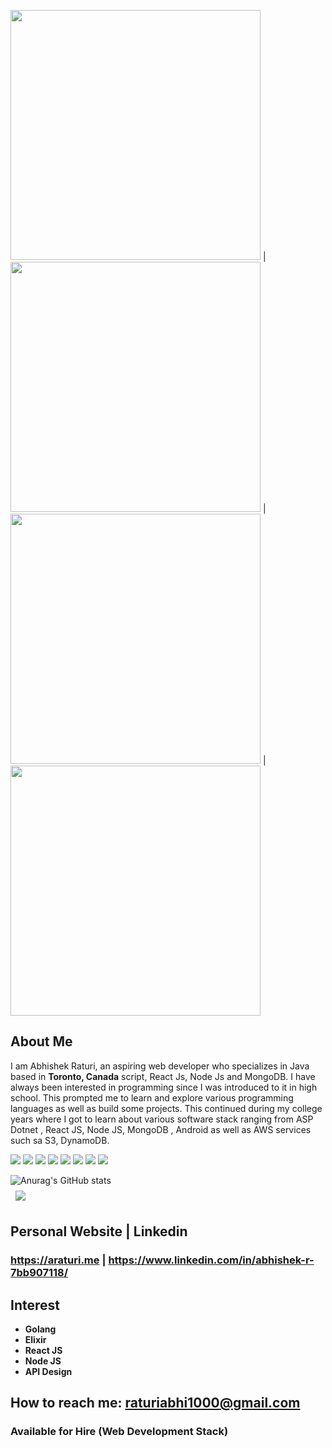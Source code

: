 <img src="https://user-images.githubusercontent.com/15072510/122133071-0db6a300-ce0a-11eb-8efa-24ef43b0fb8a.jpg" width="400" height="400"> | <img src="https://user-images.githubusercontent.com/15072510/122133153-2e7ef880-ce0a-11eb-86b5-36728561a2fe.jpg" width="400" height="400"> | <img src="https://user-images.githubusercontent.com/15072510/122133276-5d956a00-ce0a-11eb-94de-66bec50f4373.jpg" width="400" height="400"> | <img src="https://user-images.githubusercontent.com/15072510/122133656-22e00180-ce0b-11eb-81dd-4e111b4365b5.jpg" width="400" height="400">


## About Me
I am Abhishek Raturi, an aspiring web developer who specializes in Java based in **Toronto, Canada** script, React Js, Node Js and MongoDB. I have always been interested in programming since I was introduced to it in high school. This prompted me to learn and explore various programming languages as well as build some projects. This continued during my college years where I got to learn about various software stack ranging from ASP Dotnet , React JS, Node JS, MongoDB , Android as well as AWS services such sa S3, DynamoDB.

![](https://img.shields.io/badge/Code-React-informational?style=flat&logo=react&logoColor=white&color=4AB197)
![](https://img.shields.io/badge/Code-Redux-informational?style=flat&logo=Redux&logoColor=white&color=4AB197)
![](https://img.shields.io/badge/Code-JavaScript-informational?style=flat&logo=JavaScript&logoColor=white&color=4AB197)
![](https://img.shields.io/badge/Code-TypeScript-informational?style=flat&logo=TypeScript&logoColor=white&color=4AB197)
![](https://img.shields.io/badge/Code-CSharp-informational?style=flat&logo=c-sharp&logoColor=white&color=4AB197)
![](https://img.shields.io/badge/Code-.NET-informational?style=flat&logo=.net&logoColor=white&color=4AB197)
![](https://img.shields.io/badge/Code-MongoDB-informational?style=flat&logo=MongoDB&logoColor=white&color=4AB197)
![](https://img.shields.io/badge/Code-MySQL-informational?style=flat&logo=MySQL&logoColor=white&color=4AB197)

![Anurag's GitHub stats](https://github-readme-stats.vercel.app/api?username=abhishek1998&show_icons=true)
<br/>
<a href="https://github.com/abhishek1998">
  <img align="center" style="margin:0.5rem" src="https://github-readme-stats.vercel.app/api/top-langs/?username=abhishek1998&hide=html,css&title_color=ffffff&text_color=c9cacc&icon_color=4AB197&bg_color=1A2B34" />
</a>


## Personal Website  | Linkedin
### https://araturi.me   |   https://www.linkedin.com/in/abhishek-r-7bb907118/



## Interest
- **Golang**
- **Elixir**
- **React JS**
- **Node JS**
- **API Design**

## How to reach me: raturiabhi1000@gmail.com

### Available for Hire (Web Development Stack)
